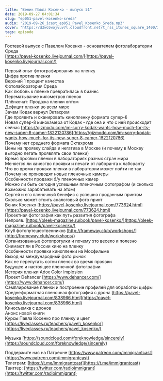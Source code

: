 ```yaml
---
title: "Веник Павла Косенко - выпуск 51"
date: 2019-09-27 04:01:34
slug: "ep051-pavel-kosenko-sreda"
audio: "2019-09-26_icast_ep051_Pavel_Kosenko_Sreda.mp3"
cover: "https://d3wo5wojvuv7l.cloudfront.net/t_rss_itunes_square_1400/images.spreaker.com/original/7b74ae321491669de3df0d632aca8414.jpg"
tags: episode
---
```

Гостевой выпуск с Павелом Косенко - основателем фотолаборатории Среда  
[https://pavel-kosenko.livejournal.com/](https://pavel-kosenko.livejournal.com/)  
  
Первый опыт фотографирования на пленку  
Цифра против пленки  
Верхний 1 процент качества  
Фотолаборатория Среда  
Как любовь к пленке превратилась в бизнес  
Перематывание километров пленок  
Плëнкочат: Продажа пленки оптом  
Дефицит пленки во всем мире  
Зачем Кодак вернул Эктахром  
Где проявить и сканировать кинопленку формата супер-8  
Новая супер-8 кинокамера от Кодак - где она и что с ней происходит сейчас [https://gizmodo.com/im-sorry-kodak-wants-how-much-for-its-new-super-8-camer-1822120786](https://gizmodo.com/im-sorry-kodak-wants-how-much-for-its-new-super-8-camer-1822120786)  
Почему нет среднего формата Эктахрома  
Цены на проявку слайда и негатива в Москве (и почему в Москву выгодно летать проявлять свои пленки)  
Время проявки пленки в лабораториях разных стран мира  
Меняется ли качество проявки и печати от лаборанта к лаборанту  
Что во время проявки пленки в лаборатории может пойти не так  
Почему не производят новые пленочные камеры  
Особенности продажи б/у пленочных камер  
Можно ли быть сегодня успешным пленочным фотографом (и сколько возможно зарабатывать на этом)  
Сергей и его пленочный бенефис с успешно проданным принтом  
Сколько может стоить аналоговый фото принт  
Веник Косенко [https://pavel-kosenko.livejournal.com/773624.html](https://pavel-kosenko.livejournal.com/773624.html)  
Проектная фотография как путь развития фотографа  
Непрояв. [https://bleek-magazine.ru/book/pavel-kosenko/](https://bleek-magazine.ru/book/pavel-kosenko/)  
Клуб фотопутешественников [http://frameway.club/workshops/](http://frameway.club/workshops/)  
Организованные фотопрогулки и почему это весело и полезно  
Снимают ли в России кино на пленку  
Особенности проявки кинопленки на Мосфильме  
Выход на международный фото рынок  
Как не перепутать сотни пленок во время проявки  
Будущее и настоящее пленочной фотографии  
История пленки Adox Color Implosion  
Проект Dehancer [https://www.dehancer.com/](https://www.dehancer.com/)  
Сэмплирование пленки и построение профилей для обработки цифры  
Среднеформатная пленочная фотография с дрона [https://pavel-kosenko.livejournal.com/838966.html](https://pavel-kosenko.livejournal.com/838966.html)  
Киносъемка с дронов  
Анонс новой книги  
Курсы Павла Косенко про пленку и цвет [https://liveclasses.ru/teachers/pavel\_kosenko/](https://liveclasses.ru/teachers/pavel_kosenko/)  
  
Музыка [https://soundcloud.com/foreknowledge/sincerely](https://soundcloud.com/foreknowledge/sincerely)  
  
Поддержите нас на Патреоне [https://www.patreon.com/immigrantcast](https://www.patreon.com/immigrantcast)  
Телеграм: [https://t.me/immigrantcast](https://t.me/immigrantcast)  
Твиттер: [https://twitter.com/radioimmigrant](https://twitter.com/radioimmigrant)
